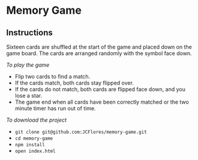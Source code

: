 # Memory Game

## Instructions
Sixteen cards are shuffled at the start of the game and placed down on the game board. 
The cards are arranged randomly with the symbol face down.

*To play the game*
- Flip two cards to find a match.
- If the cards match, both cards stay flipped over.
- If the cards do not match, both cards are flipped face down, and you lose a star.
- The game end when all cards have been correctly matched
  or the two minute timer has run out of time.

*To download the project*
- ```git clone git@github.com:JCFlores/memory-game.git```
- ```cd memory-game```
- ```npm install```
- ```open index.html```
